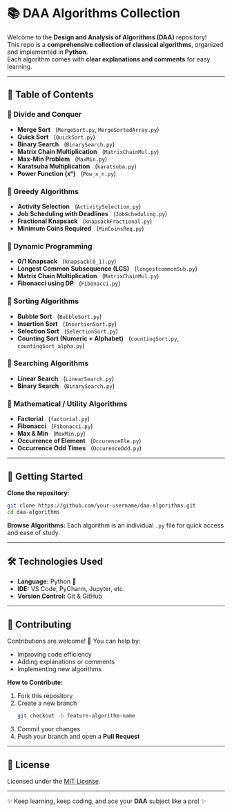 # 📚 DAA Algorithms Collection

Welcome to the **Design and Analysis of Algorithms (DAA)** repository!  
This repo is a **comprehensive collection of classical algorithms**, organized and implemented in **Python**.  
Each algorithm comes with **clear explanations and comments** for easy learning.

***

## 📌 Table of Contents

### 🔹 Divide and Conquer
- **Merge Sort** &nbsp; (`MergeSort.py`, `MergeSortedArray.py`)
- **Quick Sort** &nbsp; (`QuickSort.py`)
- **Binary Search** &nbsp; (`BinarySearch.py`)
- **Matrix Chain Multiplication** &nbsp; (`MatrixChainMul.py`)
- **Max-Min Problem** &nbsp; (`MaxMin.py`)
- **Karatsuba Multiplication** &nbsp; (`karatsuba.py`)
- **Power Function (xⁿ)** &nbsp; (`Pow_x_n.py`)

### 🔹 Greedy Algorithms
- **Activity Selection** &nbsp; (`ActivitySelection.py`)
- **Job Scheduling with Deadlines** &nbsp; (`JobScheduling.py`)
- **Fractional Knapsack** &nbsp; (`knapsackFractional.py`)
- **Minimum Coins Required** &nbsp; (`MinCoinsReq.py`)

### 🔹 Dynamic Programming
- **0/1 Knapsack** &nbsp; (`knapsack(0_1).py`)
- **Longest Common Subsequence (LCS)** &nbsp; (`longestcommonSub.py`)
- **Matrix Chain Multiplication** &nbsp; (`MatrixChainMul.py`)
- **Fibonacci using DP** &nbsp; (`Fibonacci.py`)

### 🔹 Sorting Algorithms
- **Bubble Sort** &nbsp; (`BubbleSort.py`)
- **Insertion Sort** &nbsp; (`InsertionSort.py`)
- **Selection Sort** &nbsp; (`SelectionSort.py`)
- **Counting Sort (Numeric + Alphabet)** &nbsp; (`countingSort.py`, `countingSort_alpha.py`)

### 🔹 Searching Algorithms
- **Linear Search** &nbsp; (`LinearSearch.py`)
- **Binary Search** &nbsp; (`BinarySearch.py`)

### 🔹 Mathematical / Utility Algorithms
- **Factorial** &nbsp; (`factorial.py`)
- **Fibonacci** &nbsp; (`Fibonacci.py`)
- **Max & Min** &nbsp; (`MaxMin.py`)
- **Occurrence of Element** &nbsp; (`OccurenceEle.py`)
- **Occurrence Odd Times** &nbsp; (`OccurenceOdd.py`)

***

## 🚀 Getting Started

**Clone the repository:**
```bash
git clone https://github.com/your-username/daa-algorithms.git
cd daa-algorithms
```

**Browse Algorithms:**
Each algorithm is an individual `.py` file for quick access and ease of study.

***

## 🛠️ Technologies Used

- **Language:** Python 🐍
- **IDE:** VS Code, PyCharm, Jupyter, etc.
- **Version Control:** Git & GitHub

***

## 🤝 Contributing

Contributions are welcome! 🎉 You can help by:
- Improving code efficiency
- Adding explanations or comments
- Implementing new algorithms

**How to Contribute:**
1. Fork this repository
2. Create a new branch
   ```bash
   git checkout -b feature-algorithm-name
   ```
3. Commit your changes
4. Push your branch and open a **Pull Request**

***

## 📖 License

Licensed under the [MIT License](LICENSE).

***

✨ Keep learning, keep coding, and ace your **DAA** subject like a pro! ✨
